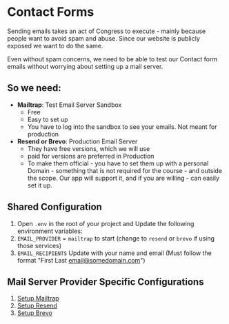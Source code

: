 # Contact Forms

Sending emails takes an act of Congress to execute - mainly because people want to avoid spam and abuse. Since our website is publicly exposed we want to do the same.

Even without spam concerns, we need to be able to test our Contact form emails without worrying about setting up a mail server.

## So we need:

-   **Mailtrap**: Test Email Server Sandbox
    -   Free
    -   Easy to set up
    -   You have to log into the sandbox to see your emails. Not meant for production
-   **Resend or Brevo**: Production Email Server
    -   They have free versions, which we will use
    -   paid for versions are preferred in Production
    -   To make them official - you have to set them up with a personal Domain - something that is not required for the course - and outside the scope. Our app will support it, and if you are willing - can easily set it up.

## Shared Configuration

1. Open `.env` in the root of your project and Update the following environment variables:
2. `EMAIL_PROVIDER` = `mailtrap` to start (change to `resend` or `brevo` if using those services)
3. `EMAIL_RECIPIENTS` Update with your name and email (Must follow the format "First Last <email@somedomain.com>")

## Mail Server Provider Specific Configurations

1. [Setup Mailtrap](./2.Mailtrap.md)
2. [Setup Resend](./3.Resend.md)
3. [Setup Brevo](./4.Brevo.md)
